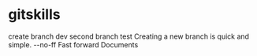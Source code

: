 # gitskills
create branch dev
second branch test
Creating a new branch is quick and simple.
--no-ff
Fast forward
Documents
